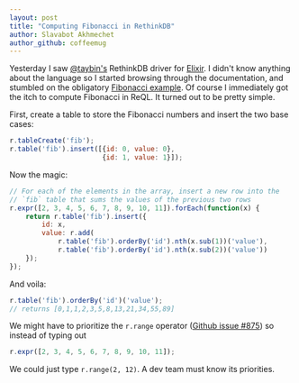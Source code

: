 ```yaml
---
layout: post
title: "Computing Fibonacci in RethinkDB"
author: Slavabot Akhmechet
author_github: coffeemug
---
```


Yesterday I saw [@taybin's][1] RethinkDB driver for [Elixir][]. I didn't know
anything about the language so I started browsing through the documentation,
and stumbled on the obligatory [Fibonacci example][fib]. Of course I
immediately got the itch to compute Fibonacci in ReQL. It turned out to be
pretty simple.

[1]: https://github.com/taybin/lexthink
[Elixir]: http://elixir-lang.org/
[fib]: https://gist.github.com/kyanny/2026028

First, create a table to store the Fibonacci numbers and insert the two base
cases:

```javascript
r.tableCreate('fib');
r.table('fib').insert([{id: 0, value: 0},
                       {id: 1, value: 1}]);
```
<!--more-->

Now the magic:

```javascript
// For each of the elements in the array, insert a new row into the
// `fib` table that sums the values of the previous two rows
r.expr([2, 3, 4, 5, 6, 7, 8, 9, 10, 11]).forEach(function(x) {
    return r.table('fib').insert({
        id: x,
        value: r.add(
            r.table('fib').orderBy('id').nth(x.sub(1))('value'),
            r.table('fib').orderBy('id').nth(x.sub(2))('value'))
	});
});
```

And voila:

```javascript
r.table('fib').orderBy('id')('value');
// returns [0,1,1,2,3,5,8,13,21,34,55,89]
```

We might have to prioritize the `r.range` operator ([Github issue #875][2]) so
instead of typing out

[2]: https://github.com/rethinkdb/rethinkdb/issues/875

```javascript
r.expr([2, 3, 4, 5, 6, 7, 8, 9, 10, 11]);
```

We could just type `r.range(2, 12)`. A dev team must know its priorities.

